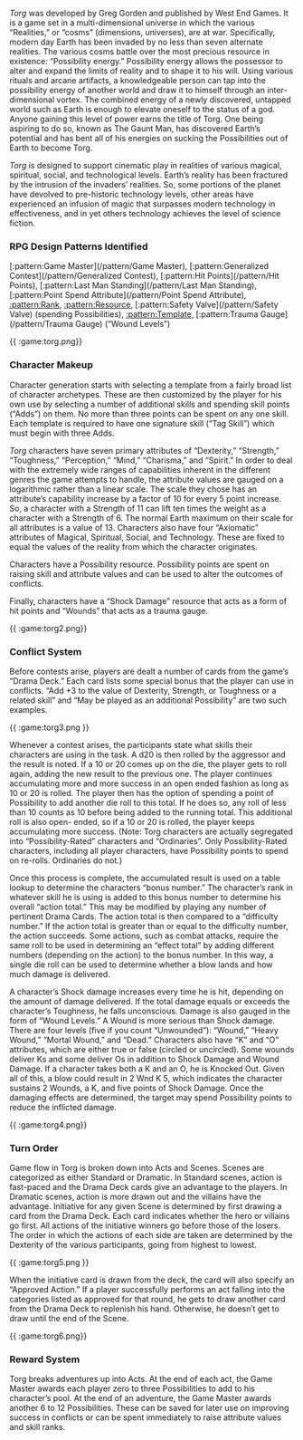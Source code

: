*Torg* was developed by Greg Gorden and published by West End Games. It is a game set
in a multi-dimensional universe in which the various “Realities,” or “cosms”
(dimensions, universes), are at war. Specifically, modern day Earth has been invaded by
no less than seven alternate realities. The various cosms battle over the most precious
resource in existence: “Possibility energy.” Possibility energy allows the possessor to
alter and expand the limits of reality and to shape it to his will. Using various rituals and
arcane artifacts, a knowledgeable person can tap into the possibility energy of another
world and draw it to himself through an inter-dimensional vortex. The combined energy
of a newly discovered, untapped world such as Earth is enough to elevate oneself to the
status of a god. Anyone gaining this level of power earns the title of Torg. One being
aspiring to do so, known as The Gaunt Man, has discovered Earth’s potential and has
bent all of his energies on sucking the Possibilities out of Earth to become Torg.

*Torg* is designed to support cinematic play in realities of various magical, spiritual,
social, and technological levels. Earth’s reality has been fractured by the intrusion of the
invaders’ realities. So, some portions of the planet have devolved to pre-historic
technology levels, other areas have experienced an infusion of magic that surpasses
modern technology in effectiveness, and in yet others technology achieves the level of
science fiction.

### RPG Design Patterns Identified

[:pattern:Game Master](/pattern/Game Master), [:pattern:Generalized Contest](/pattern/Generalized Contest), [:pattern:Hit Points](/pattern/Hit Points),
[:pattern:Last Man Standing](/pattern/Last Man Standing), [:pattern:Point Spend Attribute](/pattern/Point Spend Attribute), [:pattern:Rank](/pattern/Rank),
[:pattern:Resource](/pattern/Resource), [:pattern:Safety Valve](/pattern/Safety Valve) (spending Possibilities),
[:pattern:Template](/pattern/Template), [:pattern:Trauma Gauge](/pattern/Trauma Gauge) (“Wound Levels”)

{{ :game:torg.png}}
### Character Makeup

Character generation starts with selecting a
template from a fairly broad list of character
archetypes. These are then customized by the
player for his own use by selecting a number of
additional skills and spending skill points (“Adds”)
on them. No more than three points can be spent
on any one skill. Each template is required to have
one signature skill (“Tag Skill”) which must begin with three Adds.

*Torg* characters have seven primary attributes of “Dexterity,” “Strength,” “Toughness,”
“Perception,” “Mind,” “Charisma,” and “Spirit.” In order to deal with the extremely
wide ranges of capabilities inherent in the different genres the game attempts to handle,
the attribute values are gauged on a logarithmic rather than a linear scale. The scale they
chose has an attribute’s capability increase by a factor of 10 for every 5 point increase.
So, a character with a Strength of 11 can lift ten times the weight as a character with a
Strength of 6. The normal Earth maximum on their scale for all attributes is a value of
13. Characters also have four “Axiomatic” attributes of Magical, Spiritual, Social, and
Technology. These are fixed to equal the values of the reality from which the character
originates.

Characters have a Possibility resource. Possibility points are spent on raising skill and
attribute values and can be used to alter the outcomes of conflicts.

Finally, characters have a “Shock Damage” resource that acts as a form of hit points and
“Wounds” that acts as a trauma gauge.

{{ :game:torg2.png}}
### Conflict System

Before contests arise, players are
dealt a number of cards from the
game’s “Drama Deck.” Each
card lists some special bonus that
the player can use in conflicts.
“Add +3 to the value of
Dexterity, Strength, or
Toughness or a related skill” and
“May be played as an additional
Possibility” are two such
examples.

{{ :game:torg3.png }}

Whenever a contest arises, the participants state what skills their characters are using in
the task. A d20 is then rolled by the aggressor and the result is noted. If a 10 or 20
comes up on the die, the player gets to roll again, adding the new result to the previous
one. The player continues accumulating more and more success in an open ended
fashion as long as 10 or 20 is rolled. The player then has the option of spending a point
of Possibility to add another die roll to this total. If he does so, any roll of less than 10
counts as 10 before being added to the running total. This additional roll is also open-
ended, so if a 10 or 20 is rolled, the player keeps accumulating more success. (Note:
Torg characters are actually segregated into “Possibility-Rated” characters and
“Ordinaries”. Only Possibility-Rated characters, including all player characters, have
Possibility points to spend on re-rolls. Ordinaries do not.)

Once this process is complete, the accumulated result is used on a table lookup to
determine the characters “bonus number.” The character’s rank in whatever skill he is
using is added to this bonus number to determine his overall “action total.” This may be
modified by playing any number of pertinent Drama Cards. The action total is then
compared to a “difficulty number.” If the action total is greater than or equal to the
difficulty number, the action succeeds. Some actions, such as combat attacks, require the
same roll to be used in determining an “effect total” by adding different numbers
(depending on the action) to the bonus number. In this way, a single die roll can be used
to determine whether a blow lands and how much damage is delivered.

A character’s Shock damage increases every time he is hit, depending on the amount of
damage delivered. If the total damage equals or exceeds the character’s Toughness, he
falls unconscious. Damage is also gauged in the form of “Wound Levels.” A Wound is
more serious than Shock damage. There are four levels (five if you count
“Unwounded”): “Wound,” “Heavy Wound,” “Mortal Wound,” and “Dead.” Characters
also have “K” and “O” attributes, which are either true or false (circled or uncircled).
Some wounds deliver Ks and some deliver Os in addition to Shock Damage and Wound
Damage. If a character takes both a K and an O, he is Knocked Out. Given all of this, a
blow could result in 2 Wnd K 5, which indicates the character sustains 2 Wounds, a K,
and five points of Shock Damage. Once the damaging effects are determined, the target
may spend Possibility points to reduce the inflicted damage.

{{ :game:torg4.png}}
### Turn Order

Game flow in Torg is broken down into Acts and
Scenes. Scenes are categorized as either Standard or
Dramatic. In Standard scenes, action is fast-paced
and the Drama Deck cards give an advantage to the
players. In
Dramatic scenes,
action is more drawn out and the villains have the
advantage. Initiative for any given Scene is determined
by first drawing a card from the Drama Deck. Each
card indicates whether the hero or villains go first. All
actions of the initiative winners go before those of the
losers. The order in which the actions of each side are
taken are determined by the Dexterity of the various participants, going from highest to
lowest.

{{ :game:torg5.png }}

When the initiative card is drawn from the deck, the card will also specify an “Approved
Action.” If a player successfully performs an act falling into the categories listed as
approved for that round, he gets to draw another card from the Drama Deck to replenish
his hand. Otherwise, he doesn’t get to draw until the end of the Scene.

{{ :game:torg6.png}}
### Reward System

Torg breaks adventures up into Acts. At the
end of each act, the Game Master awards
each player zero to three Possibilities to add
to his character’s pool. At the end of an
adventure, the Game Master awards another 6
to 12 Possibilities. These can be saved for
later use on improving success in conflicts or
can be spent immediately to raise attribute
values and skill ranks.

